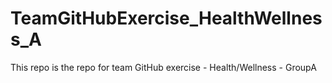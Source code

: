 # TeamGitHubExercise_HealthWellness_A
This repo is the repo for team GitHub exercise - Health/Wellness - GroupA  
